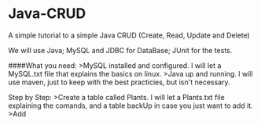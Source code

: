 # Java-CRUD
A simple tutorial to a simple Java CRUD (Create, Read, Update and Delete)

We will use Java; MySQL and JDBC for DataBase; JUnit for the tests.

####What you need:
	>MySQL installed and configured. I will let a MySQL.txt file that explains the basics on linux.
	>Java up and running. I will use maven, just to keep with the best practicies, but isn't necessary.

Step by Step:
	>Create a table called Plants. I will let a Plants.txt file explaining the comands, and a table backUp in case you just want to add it.
	>Add
